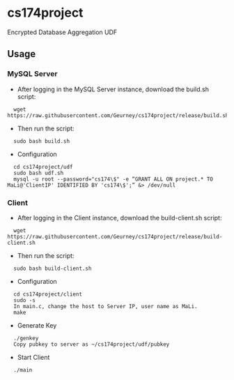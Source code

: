 # cs174project
Encrypted Database Aggregation UDF

## Usage
### MySQL Server
* After logging in the MySQL Server instance, download the build.sh script:
```
  wget https://raw.githubusercontent.com/Geurney/cs174project/release/build.sh 
```
* Then run the script: 
```
  sudo bash build.sh
```
* Configuration
```
  cd cs174project/udf
  sudo bash udf.sh
  mysql -u root --password="cs174\$" -e “GRANT ALL ON project.* TO MaLi@'ClientIP' IDENTIFIED BY 'cs174\$';” &> /dev/null
```

### Client
* After logging in the Client instance, download the build-client.sh script:
```
  wget https://raw.githubusercontent.com/Geurney/cs174project/release/build-client.sh 
```
* Then run the script: 
```
  sudo bash build-client.sh
```
* Configuration
```
  cd cs174project/client
  sudo -s
  In main.c, change the host to Server IP, user name as MaLi.
  make
```
*  Generate Key
```
  ./genkey
  Copy pubkey to server as ~/cs174project/udf/pubkey
```
* Start Client
```
  ./main
```
